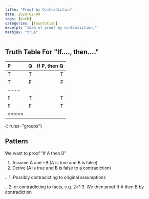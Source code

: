```yaml
---
title: "Proof by Contradiction"
date: 2020-02-04
tags: [math]
categories: [foundation]
excerpt: "Idea of proof by contradiction."
mathjax: "true"
---
```



## Truth Table For "If...., then...."

| P | Q | If P, then Q |
|:--------|:-------:|--------:|
| T   | T   | T   |
| T   | F   | F   |
|----
| F   | T   | T   |
| F   | F   | T   |
|=====
{: rules="groups"}


## Pattern

We want to proof "If A then B"

1. Assume A and ~B (A is true and B is false)
2. Derive (A is true and B is false to a contradiction)

..    1. Possibly contradicting to original assumptions

..    2. or contradicting to facts, e.g. 2>1
3. We then proof If A then B by contradiction

